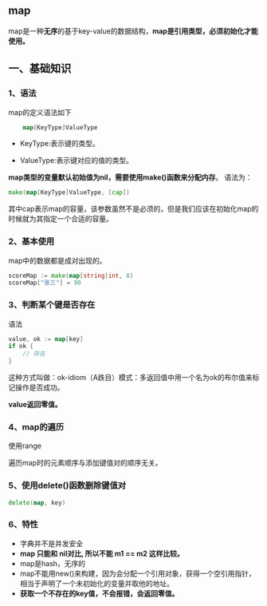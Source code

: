 ## map
map是一种**无序**的基于key-value的数据结构，**map是引用类型，必须初始化才能使用。**

## 一、基础知识
### 1、语法
map的定义语法如下
```go
    map[KeyType]ValueType
```
* KeyType:表示键的类型。

* ValueType:表示键对应的值的类型。

**map类型的变量默认初始值为nil，需要使用make()函数来分配内存**。
语法为：
```go
make(map[KeyType]ValueType, [cap])
```
其中cap表示map的容量，该参数虽然不是必须的，但是我们应该在初始化map的时候就为其指定一个合适的容量。

### 2、基本使用
map中的数据都是成对出现的。
```go
scoreMap := make(map[string]int, 8)
scoreMap["张三"] = 90
```

### 3、判断某个键是否存在
语法
```go
value, ok := map[key]
if ok {
    // 存在
} 
```
这种方式叫做：ok-idiom（A跌目）模式：多返回值中用一个名为ok的布尔值来标记操作是否成功。

**value返回零值。**

### 4、map的遍历
使用range

遍历map时的元素顺序与添加键值对的顺序无关。

### 5、使用delete()函数删除键值对
```go
delete(map, key)
```

### 6、特性
* 字典并不是并发安全
* **map 只能和 nil对比, 所以不能 m1 == m2 这样比较。**
* map是hash，无序的
* map不能用new()来构建，因为会分配一个引用对象，获得一个空引用指针，相当于声明了一个未初始化的变量并取他的地址。
* **获取一个不存在的key值，不会报错，会返回零值。**